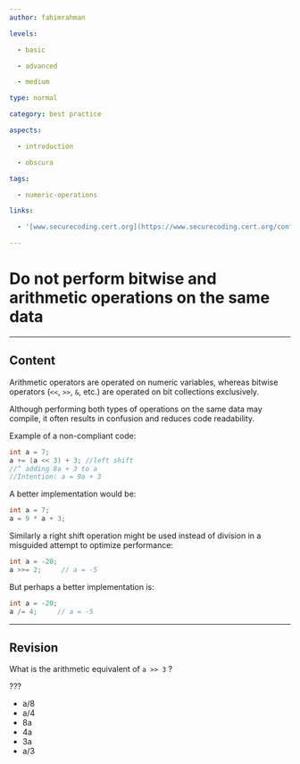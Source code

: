```yaml
---
author: fahimrahman

levels:

  - basic

  - advanced

  - medium

type: normal

category: best practice

aspects: 

  - introduction

  - obscura

tags:

  - numeric-operations

links:

  - '[www.securecoding.cert.org](https://www.securecoding.cert.org/confluence/display/java/NUM01-J.+Do+not+perform+bitwise+and+arithmetic+operations+on+the+same+data){website}'

---
```


# Do not perform bitwise and arithmetic operations on the same data

---
## Content

Arithmetic operators are operated on numeric variables, whereas bitwise operators (`<<`, `>>`, `&`, etc.) are operated on bit collections exclusively.
 
Although performing both types of operations on the same data may compile, it often results in confusion and reduces code readability. 

Example of a non-compliant code:
```java
int a = 7;
a += (a << 3) + 3; //left shift
//^ adding 8a + 3 to a 
//Intention: a = 9a + 3
```
A better implementation would be:
```java
int a = 7;
a = 9 * a + 3;
```
Similarly a right shift operation might be used instead of division in a misguided attempt to optimize performance:
```java
int a = -20;
a >>= 2;     // a = -5
```
But perhaps a better implementation is:
```java
int a = -20;
a /= 4;     // a = -5
```

---
## Revision

What is the arithmetic equivalent of `a >> 3`  ?

???

* a/8
* a/4
* 8a
* 4a
* 3a
* a/3